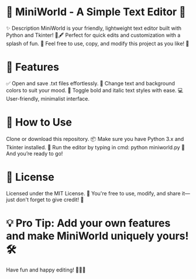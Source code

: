 # 🌟 MiniWorld - A Simple Text Editor 🌟

✨ Description
MiniWorld is your friendly, lightweight text editor built with Python and Tkinter! 🐍🖋️
Perfect for quick edits and customization with a splash of fun. 🌈
Feel free to use, copy, and modify this project as you like! 🎉

# 🎨 Features
✅ Open and save .txt files effortlessly.
🎨 Change text and background colors to suit your mood.
🔡 Toggle bold and italic text styles with ease.
💻 User-friendly, minimalist interface.

 # 🚀 How to Use
Clone or download this repository. 📦
Make sure you have Python 3.x and Tkinter installed. 🐍
Run the editor by typing in cmd: python miniworld.py
🚀 And you’re ready to go!

# 📜 License
Licensed under the MIT License. 📝
You're free to use, modify, and share it—just don't forget to give credit! 🤗

# 💡 Pro Tip: Add your own features and make MiniWorld uniquely yours! 🛠️
Have fun and happy editing! 📝✨🎉
